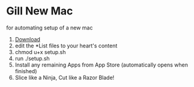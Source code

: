 Gill New Mac
==========

for automating setup of a new mac

1. [Download](https://github.com/gilluminate/GillNewMac/archive/master.zip "zip file")
1. edit the *List files to your heart's content
1. chmod u+x setup.sh
1. run ./setup.sh
1. Install any remaining Apps from App Store (automatically opens when finished)
1. Slice like a Ninja, Cut like a Razor Blade!
